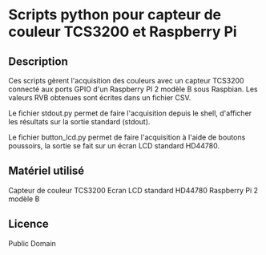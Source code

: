# Scripts python pour capteur de couleur TCS3200 et Raspberry Pi

## Description
Ces scripts gèrent l'acquisition des couleurs avec un capteur TCS3200 connecté aux ports GPIO d'un Raspberry PI 2 modèle B sous Raspbian. Les valeurs RVB obtenues sont écrites dans un fichier CSV.

Le fichier stdout.py permet de faire l'acquisition depuis le shell, d'afficher les résultats sur la sortie standard (stdout).

Le fichier button_lcd.py permet de faire l'acquisition à l'aide de boutons poussoirs, la sortie se fait sur un écran LCD standard HD44780.



## Matériel utilisé
Capteur de couleur TCS3200
Ecran LCD standard HD44780
Raspberry Pi 2 modèle B

## Licence
Public Domain
